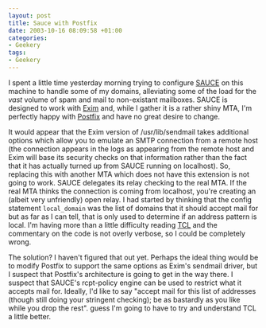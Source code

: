 ```yaml
---
layout: post
title: Sauce with Postfix
date: 2003-10-16 08:09:58 +01:00
categories:
- Geekery
tags:
- Geekery
---
```

I spent a little time yesterday morning trying to configure <a href="http://www.chiark.greenend.org.uk/~ian/sauce/">SAUCE</a> on this machine to handle some of my domains, alleviating some of the load for the <em>vast</em> volume of spam and mail to non-existant mailboxes.  SAUCE is designed to work with <a href="http://www.exim.org/">Exim</a> and, while I gather it is a rather shiny MTA, I'm perfectly happy with <a href="http://www.postfix.org/">Postfix</a> and have no great desire to change.

It would appear that the Exim version of /usr/lib/sendmail takes additional options which allow you to emulate an SMTP connection from a remote host (the connection appears in the logs as appearing from the remote host and Exim will base its security checks on that information rather than the fact that it has actually turned up from SAUCE running on localhost).  So, replacing this with another MTA which does not have this extension is not going to work.  SAUCE delegates its relay checking to the real MTA.  If the real MTA thinks the connection is coming from localhost, you're creating an (albeit very unfriendly) open relay.  I had started by thinking that the config statement <code>local_domain</code> was the list of domains that it should accept mail for but as far as I can tell, that is only used to determine if an address pattern is local.  I'm having more than a little difficulty reading <a href="http://www.tcl.tk/">TCL</a> and the commentary on the code is not overly verbose, so I could be completely wrong.

The solution?  I haven't figured that out yet.  Perhaps the ideal thing would be to modify Postfix to support the same options as Exim's sendmail driver, but I suspect that Postfix's architecture is going to get in the way there.  I suspect that SAUCE's rcpt-policy engine can be used to restrict what it accepts mail for.  Ideally, I'd like to say "accept mail for this list of addresses (though still doing your stringent checking); be as bastardly as you like while you drop the rest".   guess I'm going to have to try and understand TCL a little better.

